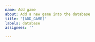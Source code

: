 ```yaml
---
name: Add game
about: Add a new game into the database
title: "[ADD_GAME]"
labels: database
assignees: ''

---
```



